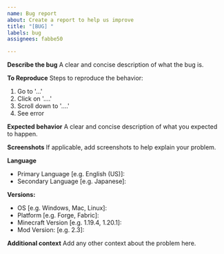 ```yaml
---
name: Bug report
about: Create a report to help us improve
title: "[BUG] "
labels: bug
assignees: fabbe50

---
```


**Describe the bug**
A clear and concise description of what the bug is.

**To Reproduce**
Steps to reproduce the behavior:
1. Go to '...'
2. Click on '....'
3. Scroll down to '....'
4. See error

**Expected behavior**
A clear and concise description of what you expected to happen.

**Screenshots**
If applicable, add screenshots to help explain your problem.

**Language**
 - Primary Language [e.g. English (US)]: 
 - Secondary Language [e.g. Japanese]: 

**Versions:**
 - OS [e.g. Windows, Mac, Linux]: 
 - Platform [e.g. Forge, Fabric]: 
 - Minecraft Version [e.g. 1.19.4, 1.20.1]: 
 - Mod Version: [e.g. 2.3]: 


**Additional context**
Add any other context about the problem here.
